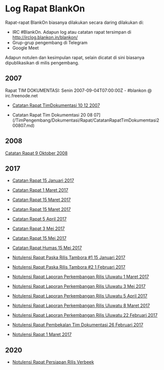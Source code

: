 # Log Rapat BlankOn
Rapat-rapat BlankOn biasanya dilakukan secara daring dilakukan di:
  + IRC #BlankOn. Adapun log atau catatan rapat tersimpan di http://irclog.blankon.in/blankon/
  + Grup-grup pengembang di Telegram
  + Google Meet

Adapun notulen dan kesimpulan rapat, selain dicatat di sini biasanya dipublikasikan di milis pengembang.

## 2007
Rapat TIM DOKUMENTASI: Senin 2007-09-04T07:00:00Z - #blankon @ irc.freenode.net
+ [Catatan Rapat TimDokumentasi 10 12 2007](/TimPengembang/Dokumentasi/Rapat/CatatanRapatTimDokumentasi10122007.md)

+ Catatan Rapat Tim Dokumemtasi 20 08 07](/TimPengembang/Dokumentasi/Rapat/CatatanRapatTimDokumemtasi200807.md)

## 2008
[Catatan Rapat  9 Oktober 2008](/Rapat/CatatanRapat09102008.md)

## 2017   
+ [Catatan Rapat  15 Januari 2017](/Rapat/CatatanRapat15012017.md)
+ [Catatan Rapat  1 Maret 2017](/Rapat/CatatanRapat01032017.md)
+ [Catatan Rapat  15 Maret 2017](/Rapat/CatatanRapat15032017.md)
+ [Catatan Rapat  15 Maret 2017](/Rapat/CatatanRapat15032017.md)
+ [Catatan Rapat  5 April 2017](/Rapat/CatatanRapat05042017.md)
+ [Catatan Rapat  3 Mei 2017](/Rapat/CatatanRapat03052017.md)
+ [Catatan Rapat  15 Mei 2017](/Rapat/CatatanRapat15052017.md)
+ [Catatan Rapat Humas 15 Mei 2017](/Rapat/CatatanRapatHumas15052017.md)

+ [Notulensi Rapat Paska Rilis Tambora #1 15 Januari 2017](/Rapat/NotulensiRapat15012017PaskaRilisTambora.md)
+ [Notulensi Rapat Paska Rilis Tambora #2 1 Februari 2017](/Rapat/NotulensiRapat01022017PaskaRilisTamboraKedua.md)
+ [Notulensi Rapat  Laporan Perkembangan Rilis Uluwatu 1 Maret 2017](/Rapat/NotulensiRapat01032017LaporanUluwatu.md)
+ [Notulensi Rapat  Laporan Perkembangan Rilis Uluwatu 3 Mei 2017](/Rapat/NotulensiRapat03052017LaporanUluwatu.md)
+ [Notulensi Rapat  Laporan Perkembangan Rilis Uluwatu 5 April 2017](/Rapat/NotulensiRapat05042017LaporanUluwatu.md)
+ [Notulensi Rapat  Laporan Perkembangan Rilis Uluwatu 8 Maret 2017](/Rapat/NotulensiRapat08032017LaporanUluwatu.md)
+ [Notulensi Rapat  Laporan Perkembangan Rilis Uluwatu 22 Februari 2017](/Rapat/NotulensiRapat22022017LaporanUluwatu.md)
+ [Notulensi Rapat  Pembekalan Tim Dokumentasi 26 Februari 2017](/Rapat/NotulensiRapat26022017PembekalanTimDokumentasiUluwatu.md)
+ [Notulensi Rapat  1 Maret 2017](/Rapat/NotulensiRapat01032017.md)

## 2020
+ [Notulensi Rapat Persiapan Rilis Verbeek](/Rapat/NotulensiRapat20201030.md)
  

